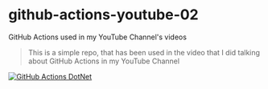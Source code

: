 # github-actions-youtube-02
GitHub Actions used in my YouTube Channel's videos

> This is a simple repo, that has been used in the video that I did talking about GitHub Actions in my YouTube Channel

[![GitHub Actions DotNet](https://github.com/J0rgeSerran0/github-actions-youtube-02/actions/workflows/github-actions-dotnet.yaml/badge.svg?event=push)](https://github.com/J0rgeSerran0/github-actions-youtube-02/actions/workflows/github-actions-dotnet.yaml)
